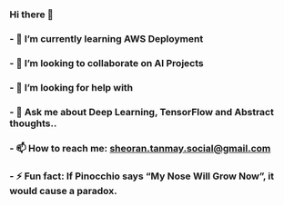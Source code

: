 ### Hi there 👋
### - 🌱 I’m currently learning AWS Deployment
### - 👯 I’m looking to collaborate on AI Projects
### - 🤔 I’m looking for help with 
### - 💬 Ask me about Deep Learning, TensorFlow and Abstract thoughts..
### - 📫 How to reach me: sheoran.tanmay.social@gmail.com
### - ⚡ Fun fact: If Pinocchio says “My Nose Will Grow Now”, it would cause a paradox.

<!--
**tanmaysheoran/tanmaysheoran** is a ✨ _special_ ✨ repository because its `README.md` (this file) appears on your GitHub profile.

Here are some ideas to get you started:

- 🔭 I’m currently working on 
 - 😄 Pronouns: ...
-->
